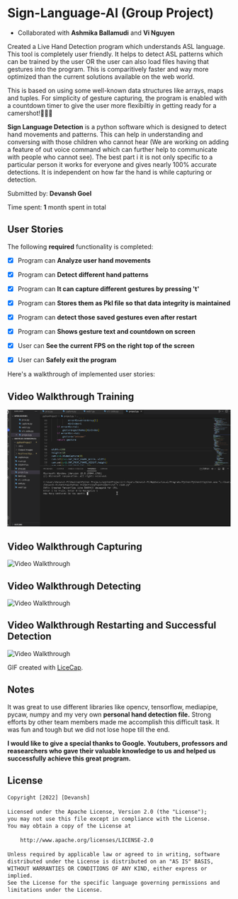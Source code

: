 # Sign-Language-AI (Group Project) 

- Collaborated with **Ashmika Ballamudi** and **Vi Nguyen**

Created a Live Hand Detection program which understands ASL language. This tool is completely user friendly. It helps to detect ASL patterns which can be trained by the user OR the user can also load files having that gestures into the program. This is comparitively faster and way more optimized than the current solutions available on the web world.

This is based on using some well-known data structures like arrays, maps and tuples. For simplicity of gesture capturing, the program is enabled with a countdown timer to give the user more flexibiltiy in getting ready for a camershot!🤳🤳✨ 

**Sign Language Detection** is a python software which is designed to detect hand movements and patterns. This can help in understanding and conversing with those children who cannot hear (We are working on adding a feature of out voice command which can further help to communicate with people who cannot see). The best part i it is not only specific to a particular person it works for everyone and gives nearly 100% accurate detections. It is independent on how far the hand is while capturing or detection.

Submitted by: **Devansh Goel**

Time spent: **1** month spent in total

## User Stories

The following **required** functionality is completed:

* [x] Program can **Analyze user hand movements**
* [x] Program can **Detect different hand patterns**
* [x] Program can **It can capture different gestures by pressing 't'**
* [x] Program can **Stores them as Pkl file so that data integrity is maintained**
* [x] Program can **detect those saved gestures even after restart**
* [x] Program can **Shows gesture text and countdown on screen** 
* [x] User can **See the current FPS on the right top of the screen**
* [x] User can **Safely exit the program** 


Here's a walkthrough of implemented user stories:

## Video Walkthrough **Training**

<img src='training.gif' title='Video Walkthrough' width='' alt='Video Walkthrough' />

## Video Walkthrough **Capturing**

<img src='capturing.gif' title='Video Walkthrough' width='' alt='Video Walkthrough' />

## Video Walkthrough **Detecting**

<img src='detecting.gif' title='Video Walkthrough' width='' alt='Video Walkthrough' />

## Video Walkthrough **Restarting and Successful Detection**

<img src='restarting.gif' title='Video Walkthrough' width='' alt='Video Walkthrough' />

GIF created with [LiceCap](http://www.cockos.com/licecap/).

## Notes

It was great to use different libraries like opencv, tensorflow, mediapipe, pycaw, numpy and my very own **personal hand detection file.** Strong efforts by other team members made me accomplish this difficult task. It was fun and tough but we did not lose hope till the end.

**I would like to give a special thanks to Google. Youtubers, professors and reasearchers who gave their valuable knowledge to us and helped us successfully achieve this great program.**

## License

    Copyright [2022] [Devansh]

    Licensed under the Apache License, Version 2.0 (the "License");
    you may not use this file except in compliance with the License.
    You may obtain a copy of the License at

        http://www.apache.org/licenses/LICENSE-2.0

    Unless required by applicable law or agreed to in writing, software
    distributed under the License is distributed on an "AS IS" BASIS,
    WITHOUT WARRANTIES OR CONDITIONS OF ANY KIND, either express or implied.
    See the License for the specific language governing permissions and
    limitations under the License.
